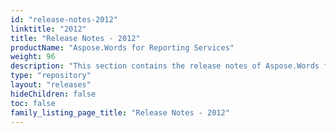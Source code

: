 ```yaml
---
id: "release-notes-2012"
linktitle: "2012"
title: "Release Notes - 2012"
productName: "Aspose.Words for Reporting Services"
weight: 96
description: "This section contains the release notes of Aspose.Words for Reporting Services for the year 2012. In these release notes, we are publishing the list of issues that have been fixed in the current version, as well as any public API and behavioral changes."
type: "repository"
layout: "releases"
hideChildren: false
toc: false
family_listing_page_title: "Release Notes - 2012"
---
```

